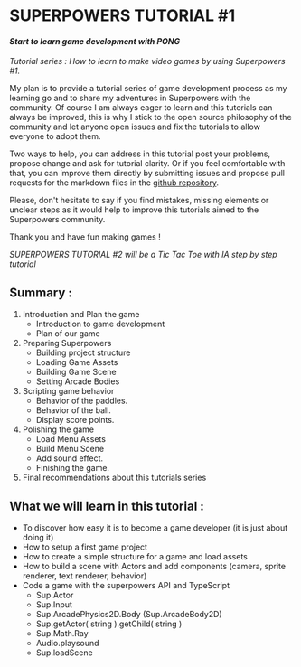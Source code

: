 # SUPERPOWERS TUTORIAL #1
#### *Start to learn game development with PONG*
*Tutorial series : How to learn to make video games by using Superpowers #1.*

My plan is to provide a tutorial series of game development process as my
learning go and to share my adventures in Superpowers with the community.
Of course I am always eager to learn and this tutorials can always be improved,
this is why I stick to the open source philosophy of the community and let anyone
open issues and fix the tutorials to allow everyone to adopt them.

Two ways to help, you can address in this tutorial post your problems, propose change
and ask for tutorial clarity. Or if you feel comfortable with that, you can improve them
directly by submitting issues and propose pull requests for the markdown files in the [github repository][1].

Please, don't hesitate to say if you find mistakes, missing elements or unclear steps as it
would help to improve this tutorials aimed to the Superpowers community.

 Thank you and have fun making games !

*SUPERPOWERS TUTORIAL #2 will be a Tic Tac Toe with IA step by step tutorial*

## Summary :

1. Introduction and Plan the game
    * Introduction to game development
    * Plan of our game
2. Preparing Superpowers
    * Building project structure
    * Loading Game Assets
    * Building Game Scene
    * Setting Arcade Bodies
3. Scripting game behavior
    * Behavior of the paddles.
    * Behavior of the ball.
    * Display score points.
4. Polishing the game
    * Load Menu Assets
    * Build Menu Scene
    * Add sound effect.
    * Finishing the game.
5. Final recommendations about this tutorials series

## What we will learn in this tutorial :

- To discover how easy it is to become a game developer (it is just about doing it)
- How to setup a first game project
- How to create a simple structure for a game and load assets
- How to build a scene with Actors and add components (camera, sprite renderer, text renderer, behavior)
- Code a game with the superpowers API and TypeScript
    - Sup.Actor
    - Sup.Input
    - Sup.ArcadePhysics2D.Body (Sup.ArcadeBody2D)
    - Sup.getActor( string ).getChild( string )
    - Sup.Math.Ray
    - Audio.playsound
    - Sup.loadScene

[1]:https://github.com/mseyne/superpowers-tutorials
